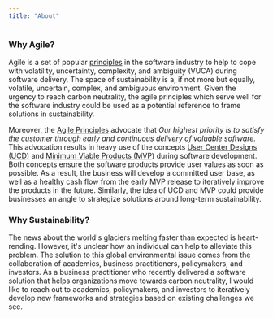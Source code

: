```yaml
---
title: "About"
---
```


### Why Agile?
Agile is a set of popular [principles](https://agilemanifesto.org/principles.html) in the software industry to help to cope with volatility, uncertainty, complexity, and ambiguity (VUCA) during software delivery. The space of sustainability is a, if not more but equally, volatile, uncertain, complex, and ambiguous environment. Given the urgency to reach carbon neutrality, the agile principles which serve well for the software industry could be used as a potential reference to frame solutions in sustainability.

Moreover, the [Agile Principles](https://agilemanifesto.org/principles.html) advocate that *Our highest priority is to satisfy the customer through early and continuous delivery of valuable software.* This advocation results in heavy use of the concepts [User Center Designs (UCD)](https://en.wikipedia.org/wiki/User-centered_design) and [Minimum Viable Products (MVP)](https://en.wikipedia.org/wiki/Minimum_viable_product) during software development. Both concepts ensure the software products provide user values as soon as possible. As a result, the business will develop a committed user base, as well as a healthy cash flow from the early MVP release to iteratively improve the products in the future. Similarly, the idea of UCD and MVP could provide businesses an angle to strategize solutions around long-term sustainability.

### Why Sustainability?
The news about the world's glaciers melting faster than expected is heart-rending. However, it's unclear how an individual can help to alleviate this problem. The solution to this global environmental issue comes from the collaboration of academics, business practitioners, policymakers, and investors. As a business practitioner who recently delivered a software solution that helps organizations move towards carbon neutrality, I would like to reach out to academics, policymakers, and investors to iteratively develop new frameworks and strategies based on existing challenges we see.
